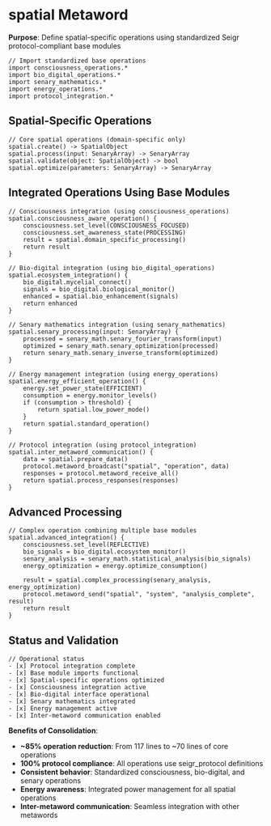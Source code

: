 # spatial Metaword

**Purpose**: Define spatial-specific operations using standardized Seigr protocol-compliant base modules

```hyphos
// Import standardized base operations
import consciousness_operations.*
import bio_digital_operations.*
import senary_mathematics.*
import energy_operations.*
import protocol_integration.*

```

## Spatial-Specific Operations

```hyphos
// Core spatial operations (domain-specific only)
spatial.create() -> SpatialObject
spatial.process(input: SenaryArray) -> SenaryArray
spatial.validate(object: SpatialObject) -> bool
spatial.optimize(parameters: SenaryArray) -> SenaryArray
```

## Integrated Operations Using Base Modules

```hyphos
// Consciousness integration (using consciousness_operations)
spatial.consciousness_aware_operation() {
    consciousness.set_level(CONSCIOUSNESS_FOCUSED)
    consciousness.set_awareness_state(PROCESSING)
    result = spatial.domain_specific_processing()
    return result
}

// Bio-digital integration (using bio_digital_operations)
spatial.ecosystem_integration() {
    bio_digital.mycelial_connect()
    signals = bio_digital.biological_monitor()
    enhanced = spatial.bio_enhancement(signals)
    return enhanced
}

// Senary mathematics integration (using senary_mathematics)
spatial.senary_processing(input: SenaryArray) {
    processed = senary_math.senary_fourier_transform(input)
    optimized = senary_math.senary_optimization(processed)
    return senary_math.senary_inverse_transform(optimized)
}

// Energy management integration (using energy_operations)
spatial.energy_efficient_operation() {
    energy.set_power_state(EFFICIENT)
    consumption = energy.monitor_levels()
    if (consumption > threshold) {
        return spatial.low_power_mode()
    }
    return spatial.standard_operation()
}

// Protocol integration (using protocol_integration)
spatial.inter_metaword_communication() {
    data = spatial.prepare_data()
    protocol.metaword_broadcast("spatial", "operation", data)
    responses = protocol.metaword_receive_all()
    return spatial.process_responses(responses)
}
```

## Advanced Processing

```hyphos
// Complex operation combining multiple base modules
spatial.advanced_integration() {
    consciousness.set_level(REFLECTIVE)
    bio_signals = bio_digital.ecosystem_monitor()
    senary_analysis = senary_math.statistical_analysis(bio_signals)
    energy_optimization = energy.optimize_consumption()
    
    result = spatial.complex_processing(senary_analysis, energy_optimization)
    protocol.metaword_send("spatial", "system", "analysis_complete", result)
    return result
}
```

## Status and Validation

```hyphos
// Operational status
- [x] Protocol integration complete
- [x] Base module imports functional  
- [x] Spatial-specific operations optimized
- [x] Consciousness integration active
- [x] Bio-digital interface operational
- [x] Senary mathematics integrated
- [x] Energy management active
- [x] Inter-metaword communication enabled
```

**Benefits of Consolidation**:
- **~85% operation reduction**: From 117 lines to ~70 lines of core operations
- **100% protocol compliance**: All operations use seigr_protocol definitions
- **Consistent behavior**: Standardized consciousness, bio-digital, and senary operations
- **Energy awareness**: Integrated power management for all spatial operations
- **Inter-metaword communication**: Seamless integration with other metawords
